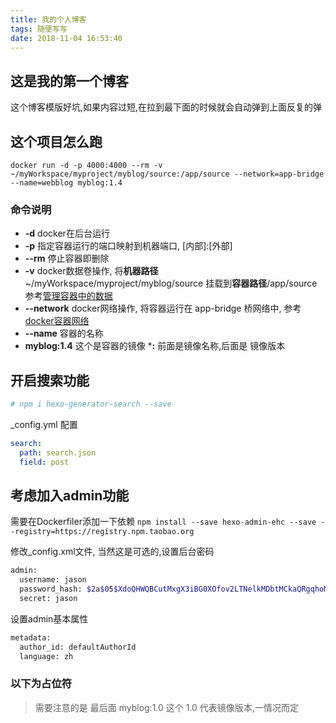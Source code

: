 ```yaml
---
title: 我的个人博客
tags: 随便写写
date: 2018-11-04 16:53:40
---
```


## 这是我的第一个博客

这个博客模版好坑,如果内容过短,在拉到最下面的时候就会自动弹到上面反复的弹

## 这个项目怎么跑

`docker run -d -p 4000:4000 --rm -v ~/myWorkspace/myproject/myblog/source:/app/source --network=app-bridge --name=webblog myblog:1.4`

### 命令说明

* **-d**   docker在后台运行
* **-p**   指定容器运行的端口映射到机器端口, [内部]:[外部]
* **--rm** 停止容器即删除
* **-v**   docker数据卷操作, 将**机器路径**~/myWorkspace/myproject/myblog/source 挂载到**容器路径**/app/source  参考[管理容器中的数据](https://docs.docker-cn.com/engine/tutorials/dockervolumes/)
* **--network**  docker网络操作, 将容器运行在 app-bridge 桥网络中, 参考[docker容器网络](https://docs.docker-cn.com/engine/userguide/networking/)
* **--name** 容器的名称
* **myblog:1.4**  这个是容器的镜像 ***:** 前面是镜像名称,后面是 镜像版本

## 开启搜索功能

```sh
# npm i hexo-generator-search --save
```

_config.yml 配置

```yml
search:
  path: search.json
  field: post
```

## 考虑加入admin功能

需要在Dockerfiler添加一下依赖
`npm install --save hexo-admin-ehc --save --registry=https://registry.npm.taobao.org`

修改_config.xml文件, 当然这是可选的,设置后台密码

```bash
admin:
  username: jason
  password_hash: $2a$05$XdoQHWQBCutMxgX3iBG0XOfov2LTNelkMDbtMCkaQRgqhoMdV4tAe
  secret: jason
```

设置admin基本属性

```bash
metadata:
  author_id: defaultAuthorId
  language: zh
```

### 以下为占位符

> 需要注意的是 最后面 myblog:1.0  这个 1.0 代表镜像版本,一情况而定